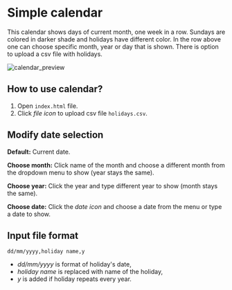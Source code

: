 # Simple calendar

This calendar shows days of current month, one week in a row. Sundays are colored in darker shade and holidays have different color. In the row above one can choose specific month, year or day that is shown. There is option to upload a csv file with holidays.

![calendar_preview](/simple-calendar/img/calendar.png)

## How to use calendar?

1. Open `index.html` file.
2. Click *file icon* to upload csv file `holidays.csv`.

## Modify date selection

**Default:** Current date.

**Choose month:**
Click name of the month and choose a different month from the dropdown menu to show (year stays the same). 

**Choose year:**
Click the year and type different year to show (month stays the same).

**Choose date:**
Click the *date icon* and choose a date from the menu or type a date to show.

## Input file format

```
dd/mm/yyyy,holiday name,y
```
- *dd/mm/yyyy* is format of holiday's date,
- *holiday name* is replaced with name of the holiday,
- *y* is added if holiday repeats every year.
